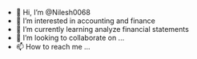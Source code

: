 - 👋 Hi, I’m @Nilesh0068
- 👀 I’m interested in accounting and finance
- 🌱 I’m currently learning analyze financial statements
- 💞️ I’m looking to collaborate on ...
- 📫 How to reach me ...

<!---
Nilesh0068/Nilesh0068 is a ✨ special ✨ repository because its `README.md` (this file) appears on your GitHub profile.
You can click the Preview link to take a look at your changes.
--->
